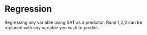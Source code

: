 # Regression
Regressing any variable using SAT as a predictor. Rand 1,2,3 can be replaced with any variable you wish to predict.
